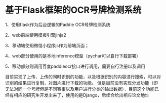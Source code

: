 # 基于Flask框架的OCR号牌检测系统

1、使用flask作为后台逻辑的Paddle OCR号牌检测系统

2、web前端使用模板引擎jinja2

3、移动端使用微信小程序js作为前端页面；

4、web部分使用的是本地inference模型（pychar可以自行下载部署）

5、移动部分则调用百度paddleocr接口进行调用，需要自行注册以及调用

目前实现了上传、上传的同时识别的功能，以及根据识别的内容进行搜索，可以对识别的结果进行复制，对图片进行下载的功能。
但是目前没有实现分发功能（即无法对同一个号牌但是不同赛事以及用户进行分类的输出数据），目前这个功能已经有相应的研究生开发出来了，使用的是Django，后续会给出相应论文地址

